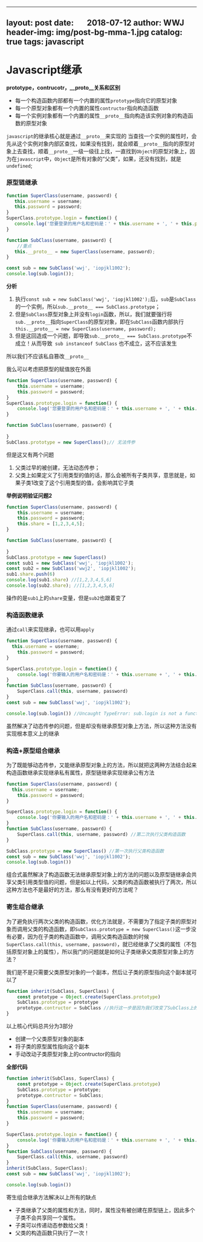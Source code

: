 
---
layout:     post
date:       2018-07-12
author:     WWJ
header-img: img/post-bg-mma-1.jpg
catalog: true
tags: javascript
---

# Javascript继承
**prototype，contrucotr，__proto__关系和区别**
* 每一个构造函数内部都有一个内置的属性`prototype`指向它的原型对象
* 每一个原型对象都有一个内置的属性`contructor`指向构造函数
* 每一个实例对象都有一个内置的属性`__proto__`指向构造该实例对象的构造函数的原型对象

`javascript`的继承核心就是通过`__proto__`来实现的
当查找一个实例的属性时，会先从这个实例对象内部区查找，如果没有找到，就会顺着`__proto__`指向的原型对象上去查找，顺着`__proto__`一级一级往上找，一直找到`Object`的原型对象上，因为在`javascript`中，`Object`是所有对象的“父类”，如果，还没有找到，就是`undefined`;

### 原型链继承
```javascript
function SuperClass(username, password) {
   this.username = username;
   this.password = password;
}
SuperClass.prototype.login = function() {
   console.log('您要登录的用户名和密码是：' + this.username + ', ' + this.password);
}

function SubClass(username, password) {
	//重点
   this.__proto__ = new SuperClass(username, password);
}

const sub = new SubClass('wwj', 'iopjkl1002');
console.log(sub.login());
```
**分析**
1. 执行`const sub = new SubClass('wwj', 'iopjkl1002');`后，`sub`是`SubClass`的一个实例，所以`sub.__proto__ === SubClass.prototype`；
2. 但是`SubClass`原型对象上并没有`login`函数，所以，我们就要强行将`sub.__proto__`指向`SuperClass`的原型对象，即在`SubClass`函数内部执行`this.__proto__ = new SuperClass(username, password);`
3. 但是这回造成一个问题，即导致` sub.__proto__ === SubClass.prototype `不成立！从而导致` sub instanceof SubClass` 也不成立，这不应该发生

所以我们不应该私自篡改`__proto__`

我么可以考虑把原型的赋值放在外面
```javascript
function SuperClass(username, password) {
    this.username = username;
    this.password = password;
}
SuperClass.prototype.login = function() {
    console.log('您要登录的用户名和密码是：' + this.username + ', ' + this.password);
}

function SubClass(username, password) {
    
}
SubClass.prototype = new SuperClass();// 无法传参
```
但是这又有两个问题
1. 父类过早的被创建，无法动态传参；
2. 父类上如果定义了引用类型的值的话，那么会被所有子类共享，意思就是，如果子类1改变了这个引用类型的值，会影响其它子类

**举例说明验证问题2**
```javascript
function SuperClass(username, password) {
    this.username = username;
    this.password = password;
    this.share = [1,2,3,4,5];
}

function SubClass(username, password) {
    
}
SubClass.prototype = new SuperClass()
const sub1 = new SubClass('wwj', 'iopjkl1002');
const sub2 = new SubClass('wwj2', 'iopjkl1002');
sub1.share.push(6)
console.log(sub1.share) //[1,2,3,4,5,6]
console.log(sub2.share); //[1,2,3,4,5,6]
```
操作的是`sub1`上的`share`变量，但是`sub2`也跟着变了
### 构造函数继承
通过`call`来实现继承，也可以用`apply`
```javascript
function SuperClass(username, password) {
  this.username = username;
    this.password = password;
}

SuperClass.prototype.login = function() {
    console.log('你要输入的用户名和密码是：' + this.username + ', ' + this.password);
}
function SubClass(username, password) {
    SuperClass.call(this, username, password)
}
const sub = new SubClass('wwj', 'iopjkl1002');

console.log(sub.login()) //Uncaught TypeError: sub.login is not a functionat <anonymous>:14:25
```
虽然解决了动态传参的问题，但是却没有继承原型对象上方法，所以这种方法没有实现根本意义上的继承
### 构造+原型组合继承
为了既能够动态传参，又能继承原型对象上的方法，所以就把这两种方法结合起来
构造函数继承实现继承私有属性，原型链继承实现继承公有方法

```javascript
function SuperClass(username, password) {
  this.username = username;
    this.password = password;
}

SuperClass.prototype.login = function() {
    console.log('你要输入的用户名和密码是：' + this.username + ', ' + this.password);
}
function SubClass(username, password) {
    SuperClass.call(this, username, password) //第二次执行父类构造函数
}

SubClass.prototype = new SuperClass() //第一次执行父类构造函数
const sub = new SubClass('wwj', 'iopjkl1002');
console.log(sub.login())
```
组合式虽然解决了构造函数无法继承原型对象上的方法的问题以及原型链继承会共享父类引用类型值的问题，但是如以上代码，父类的构造函数被执行了两次，所以这种方法也不是最好的方法，那么有没有更好的方法呢？
### 寄生组合继承
为了避免执行两次父类的构造函数，优化方法就是，不需要为了指定子类的原型对象而调用父类的构造函数，即`SubClass.prototype = new SuperClass()`这一步没有必要，因为在子类的构造函数中，调用父类构造函数的时候`SuperClass.call(this, username, password)`，就已经继承了父类的属性（不包括原型对象上的属性），所以我门的问题就是如何让子类继承父类原型对象上的方法？

我们是不是只需要父类原型对象的一个副本，然后让子类的原型指向这个副本就可以了
```javascript
function inherit(SubClass, SuperClass) {
	const prototype = Object.create(SuperClass.prototype)
	SubClass.prototype = prototype
	prototype.contructor = SubClass //执行这一步是因为我们改变了SubClass上的prototype性的指向，因为SubClass.prototype默认是指向Child的原型对象的，而SubClass的原型对象的contructor也是默认指向SubClass，现在改变了指向，即现在子类的原型指向了SuperClass了，但是现在子类的原型对象上的contructor却不是指向SubClass,而是SuperClass,所以要手动改过来，已保证原型链不会紊乱
}
```
以上核心代码总共分为3部分
* 创建一个父类原型对象的副本
* 将子类的原型属性指向这个副本
* 手动改动子类原型对象上的contructor的指向

**全部代码**
```javascript
function inherit(SubClass, SuperClass) {
    const prototype = Object.create(SuperClass.prototype)
    SubClass.prototype = prototype;
    prototype.contructor = SubClass;
}
function SuperClass(username, password) {
    this.username = username;
    this.password = password;
}

SuperClass.prototype.login = function() {
    console.log('你要输入的用户名和密码是：' + this.username + ', ' + this.password);
}
function SubClass(username, password) {
    SuperClass.call(this, username, password)
}
inherit(SubClass, SuperClass);
const sub = new SubClass('wwj', 'iopjkl1002');

console.log(sub.login())
```
寄生组合继承方法解决以上所有的缺点

* 子类继承了父类的属性和方法，同时，属性没有被创建在原型链上，因此多个子类不会共享同一个属性。
* 子类可以传递动态参数给父类！
* 父类的构造函数只执行了一次！
